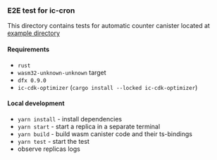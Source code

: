 ### E2E test for ic-cron

This directory contains tests for automatic counter canister located at [example directory](..)

#### Requirements

* `rust`
* `wasm32-unknown-unknown` target
* `dfx 0.9.0`
* `ic-cdk-optimizer` (`cargo install --locked ic-cdk-optimizer`)

#### Local development

* `yarn install` - install dependencies
* `yarn start` - start a replica in a separate terminal
* `yarn build` - build wasm canister code and their ts-bindings
* `yarn test` - start the test
* observe replicas logs
